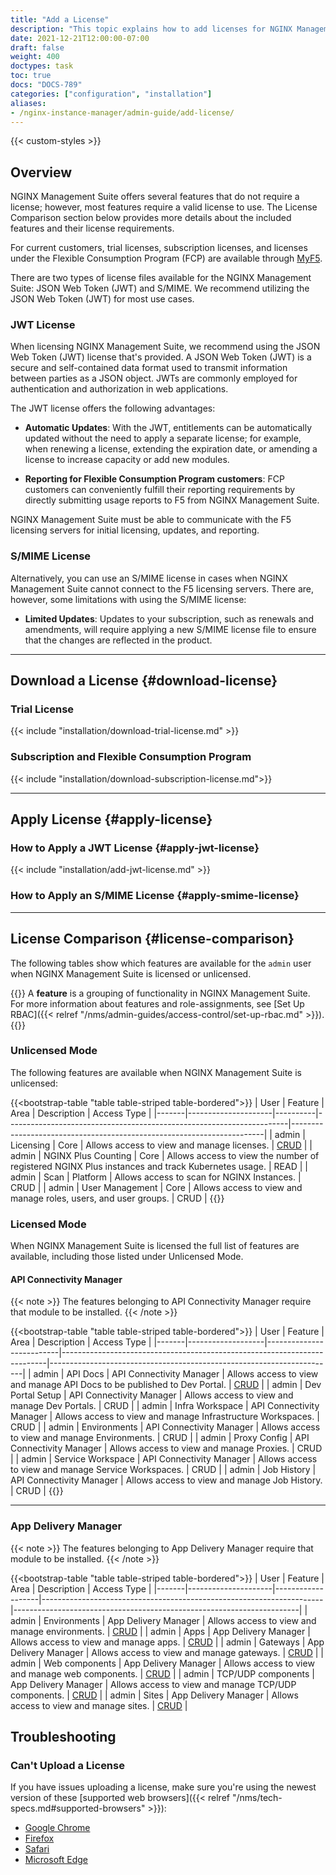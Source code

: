 ```yaml
---
title: "Add a License"
description: "This topic explains how to add licenses for NGINX Management Suite modules, including Instance Manager and API Connectivity Manager." 
date: 2021-12-21T12:00:00-07:00
draft: false
weight: 400
doctypes: task
toc: true
docs: "DOCS-789"
categories: ["configuration", "installation"]
aliases:
- /nginx-instance-manager/admin-guide/add-license/
---
```


{{< custom-styles >}}

## Overview

NGINX Management Suite offers several features that do not require a license; however, most features require a valid license to use. The License Comparison section below provides more details about the included features and their license requirements. 

For current customers, trial licenses, subscription licenses, and licenses under the Flexible Consumption Program (FCP) are available through [MyF5](https://my.f5.com).

There are two types of license files available for the NGINX Management Suite: JSON Web Token (JWT) and S/MIME. We recommend utilizing the JSON Web Token (JWT) for most use cases.

### JWT License

When licensing NGINX Management Suite, we recommend using the JSON Web Token (JWT) license that's provided. A JSON Web Token (JWT) is a secure and self-contained data format used to transmit information between parties as a JSON object. JWTs are commonly employed for authentication and authorization in web applications.

The JWT license offers the following advantages:

- **Automatic Updates**: With the JWT, entitlements can be automatically updated without the need to apply a separate license; for example, when renewing a license, extending the expiration date, or amending a license to increase capacity or add new modules.

- **Reporting for Flexible Consumption Program customers**: FCP customers can conveniently fulfill their reporting requirements by directly submitting usage reports to F5 from NGINX Management Suite.

NGINX Management Suite must be able to communicate with the F5 licensing servers for initial licensing, updates, and reporting.

### S/MIME License

Alternatively, you can use an S/MIME license in cases when NGINX Management Suite cannot connect to the F5 licensing servers. There are, however, some limitations with using the S/MIME license:

- **Limited Updates**: Updates to your subscription, such as renewals and amendments, will require applying a new S/MIME license file to ensure that the changes are reflected in the product.

---

## Download a License {#download-license}

### Trial License

{{< include "installation/download-trial-license.md" >}}

### Subscription and Flexible Consumption Program

{{< include "installation/download-subscription-license.md">}}

---

## Apply License {#apply-license}

### How to Apply a JWT License {#apply-jwt-license}

{{< include "installation/add-jwt-license.md" >}}

### How to Apply an S/MIME License {#apply-smime-license}

---

## License Comparison {#license-comparison}

The following tables show which features are available for the `admin` user when NGINX Management Suite is licensed or unlicensed.

{{<see-also>}}
A **feature** is a grouping of functionality in NGINX Management Suite. For more information about features and role-assignments, see [Set Up RBAC]({{< relref "/nms/admin-guides/access-control/set-up-rbac.md" >}}).
{{</see-also>}}

### Unlicensed Mode

The following features are available when NGINX Management Suite is unlicensed:

{{<bootstrap-table "table table-striped table-bordered">}}
| User  | Feature             | Area     | Description                                                          | Access&nbsp;Type                                                      |
|-------|---------------------|----------|----------------------------------------------------------------------|-----------------------------------------------------------------------|
| admin | Licensing           | Core     | Allows access to view and manage licenses.                           | [CRUD](https://en.wikipedia.org/wiki/Create,_read,_update_and_delete) |
| admin | NGINX Plus Counting | Core     | Allows access to view the number of registered NGINX Plus instances and track Kubernetes usage. | READ                                              |
| admin | Scan                | Platform | Allows access to scan for NGINX Instances.                           | CRUD                                                                  |
| admin | User Management     | Core     | Allows access to view and manage roles, users, and user groups.      | CRUD                                                                  |
{{</bootstrap-table>}}

### Licensed Mode

When NGINX Management Suite is licensed the full list of features are available, including those listed under Unlicensed Mode.

#### API Connectivity Manager

{{< note >}}
The features belonging to API Connectivity Manager require that module to be installed.
{{< /note >}}

{{<bootstrap-table "table table-striped table-bordered">}}
| User  | Feature           | Area                     | Description                                                              | Access&nbsp;Type                                                      |
|-------|-------------------|--------------------------|--------------------------------------------------------------------------|-----------------------------------------------------------------------|
| admin | API Docs          | API Connectivity Manager | Allows access to view and manage API Docs to be published to Dev Portal. | [CRUD](https://en.wikipedia.org/wiki/Create,_read,_update_and_delete) |
| admin | Dev Portal Setup  | API Connectivity Manager | Allows access to view and manage Dev Portals.                            | CRUD                                                                  |
| admin | Infra Workspace   | API Connectivity Manager | Allows access to view and manage Infrastructure Workspaces.              | CRUD                                                                  |
| admin | Environments      | API Connectivity Manager | Allows access to view and manage Environments.                           | CRUD                                                                  |
| admin | Proxy Config      | API Connectivity Manager | Allows access to view and manage Proxies.                                | CRUD                                                                  |
| admin | Service Workspace | API Connectivity Manager | Allows access to view and manage Service Workspaces.                     | CRUD                                                                  |
| admin | Job History       | API Connectivity Manager | Allows access to view and manage Job History.                            | CRUD                                                                  |
{{</bootstrap-table>}}

---

### App Delivery Manager

{{< note >}}
The features belonging to App Delivery Manager require that module to be installed.
{{< /note >}}

{{<bootstrap-table "table table-striped table-bordered">}}
| User  | Feature             | Area              | Description                                                          | Access&nbsp;Type                                                      |
|-------|---------------------|-------------------|----------------------------------------------------------------------|-----------------------------------------------------------------------|
| admin | Environments        | App Delivery Manager      | Allows access to view and manage environments.                      | [CRUD](https://en.wikipedia.org/wiki/Create,_read,_update_and_delete) |
| admin | Apps        | App Delivery Manager      | Allows access to view and manage apps.                      | [CRUD](https://en.wikipedia.org/wiki/Create,_read,_update_and_delete) |
| admin | Gateways        | App Delivery Manager      | Allows access to view and manage gateways.                      | [CRUD](https://en.wikipedia.org/wiki/Create,_read,_update_and_delete) |
| admin | Web components        | App Delivery Manager      | Allows access to view and manage web components.                      | [CRUD](https://en.wikipedia.org/wiki/Create,_read,_update_and_delete) |
| admin | TCP/UDP components        | App Delivery Manager      | Allows access to view and manage TCP/UDP components.                      | [CRUD](https://en.wikipedia.org/wiki/Create,_read,_update_and_delete) |
| admin | Sites        | App Delivery Manager      | Allows access to view and manage sites.                      | [CRUD](https://en.wikipedia.org/wiki/Create,_read,_update_and_delete) |


## Troubleshooting

### Can't Upload a License

If you have issues uploading a license, make sure you're using the newest version of these [supported web browsers]({{< relref "/nms/tech-specs.md#supported-browsers" >}}):

- [Google Chrome](https://www.google.com/chrome/)
- [Firefox](https://www.mozilla.org/en-US/firefox/new/)
- [Safari](https://support.apple.com/downloads/safari)
- [Microsoft Edge](https://www.microsoft.com/en-us/edge)
